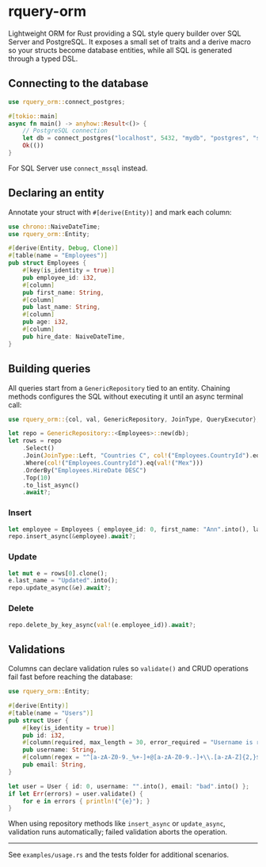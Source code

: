 # rquery-orm

Lightweight ORM for Rust providing a SQL style query builder over SQL Server and PostgreSQL. It exposes a small set of traits and a derive macro so your structs become database entities, while all SQL is generated through a typed DSL.

## Connecting to the database
```rust
use rquery_orm::connect_postgres;

#[tokio::main]
async fn main() -> anyhow::Result<()> {
    // PostgreSQL connection
    let db = connect_postgres("localhost", 5432, "mydb", "postgres", "secret").await?;
    Ok(())
}
```

For SQL Server use `connect_mssql` instead.

## Declaring an entity
Annotate your struct with `#[derive(Entity)]` and mark each column:
```rust
use chrono::NaiveDateTime;
use rquery_orm::Entity;

#[derive(Entity, Debug, Clone)]
#[table(name = "Employees")]
pub struct Employees {
    #[key(is_identity = true)]
    pub employee_id: i32,
    #[column]
    pub first_name: String,
    #[column]
    pub last_name: String,
    #[column]
    pub age: i32,
    #[column]
    pub hire_date: NaiveDateTime,
}
```

## Building queries
All queries start from a `GenericRepository` tied to an entity. Chaining methods configures the SQL without executing it until an async terminal call:
```rust
use rquery_orm::{col, val, GenericRepository, JoinType, QueryExecutor};

let repo = GenericRepository::<Employees>::new(db);
let rows = repo
    .Select()
    .Join(JoinType::Left, "Countries C", col!("Employees.CountryId").eq(col!("C.CountryId")))
    .Where(col!("Employees.CountryId").eq(val!("Mex")))
    .OrderBy("Employees.HireDate DESC")
    .Top(10)
    .to_list_async()
    .await?;
```

### Insert
```rust
let employee = Employees { employee_id: 0, first_name: "Ann".into(), last_name: "Lee".into(), age: 30, hire_date: chrono::Utc::now().naive_utc() };
repo.insert_async(&employee).await?;
```

### Update
```rust
let mut e = rows[0].clone();
e.last_name = "Updated".into();
repo.update_async(&e).await?;
```

### Delete
```rust
repo.delete_by_key_async(val!(e.employee_id)).await?;
```

## Validations
Columns can declare validation rules so `validate()` and CRUD operations fail fast before reaching the database:
```rust
use rquery_orm::Entity;

#[derive(Entity)]
#[table(name = "Users")]
pub struct User {
    #[key(is_identity = true)]
    pub id: i32,
    #[column(required, max_length = 30, error_required = "Username is required", error_max_length = "Max 30 chars")]
    pub username: String,
    #[column(regex = "^[a-zA-Z0-9._%+-]+@[a-zA-Z0-9.-]+\\.[a-zA-Z]{2,}$", error_regex = "Invalid email format")]
    pub email: String,
}

let user = User { id: 0, username: "".into(), email: "bad".into() };
if let Err(errors) = user.validate() {
    for e in errors { println!("{e}"); }
}
```

When using repository methods like `insert_async` or `update_async`, validation runs automatically; failed validation aborts the operation.

---
See `examples/usage.rs` and the tests folder for additional scenarios.
